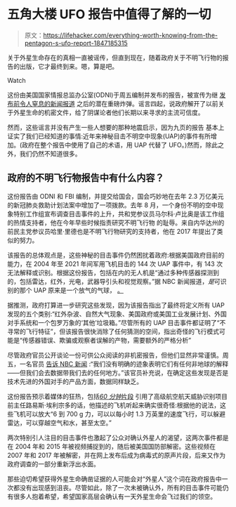 # 五角大楼 UFO 报告中值得了解的一切

> 原文：<https://lifehacker.com/everything-worth-knowing-from-the-pentagon-s-ufo-report-1847185315>

关于外星生命存在的真相一直被谣传，但直到现在，随着政府关于不明飞行物的报告的出版，它才最终到来。嗯，算是吧。

Watch

这份由美国国家情报总监办公室(ODNI)于周五编制并发布的报告，被宣传为继 [发布前令人窒息的新闻报道](https://lifehacker.com/how-to-talk-about-the-pentagons-ufo-report-without-soun-1846925588) 之后的潜在重磅炸弹。谣言四起，说政府解开了以前关于外星生命的机密文件，给了阴谋论者他们长期以来寻求的主流可信度。

然而，这些谣言并没有产生一些人想要的那种地震启示，因为九页的报告 基本上证实了我们已经知道的事情:近年来神秘目击不明空中现象(UAP)的事件有所增加。(政府在整个报告中使用了自己的术语，用 UAP 代替了 UFO。)然而，除此之外，我们仍然不知道很多。

## 政府的不明飞行物报告中有什么内容？

这份报告由 ODNI 和 FBI 编制，并提交给国会，国会巧妙地在去年 2.3 万亿美元的新冠肺炎救助计划法案中增加了一项拨款。去年 8 月，一个身份不明的空中现象特别工作组宣布调查目击事件的上升，共和党参议员马尔科·卢比奥是该工作组的热情支持者，他在今年早些时候指责研究不明飞行物 的耻辱。来自内华达州的前民主党参议员哈里·里德也是不明飞行物研究的支持者，他在 2017 年提出了类似的努力。

该报告的总体观点是，这些神秘的目击事件仍然困扰着政府:根据美国政府目前的能力，在 2004 年至 2021 年间军用飞机目击的 144 次 UAP 事件中，有 143 次无法解释或识别。根据这份报告，包括在内的无人机是“通过多种传感器探测到的，包括雷达，红外，光电，武器导引头和视觉观察。”据 NBC 新闻报道，*是*可识别的那个 UAP 原来是一个放气的气球， [。](https://www.nbcnews.com/politics/politics-news/ufo-report-government-can-t-explain-143-144-mysterious-flying-n1272390)

据推测，政府打算进一步研究这些发现，因为该报告指出了最终将定义所有 UAP 发现的五个类别:“红外杂波、自然大气现象、美国政府或美国工业发展计划、外国对手系统和一个包罗万象的‘其他’垃圾箱。”尽管所有的 UAP 目击事件都证明了“不寻常的飞行特征”，但该报告很快消除了任何猜测的空间，指出奇怪的飞行模式可能是“传感器错误、欺骗或观察者误解的产物，需要额外的严格分析”

尽管政府官员公开谈论一份可供公众阅读的非机密报告，但他们显然非常谨慎。周五，一名官员 [告诉 NBC 新闻](https://www.nbcnews.com/politics/politics-news/ufo-report-government-can-t-explain-143-144-mysterious-flying-n1272390) :“我们没有明确的迹象表明它们有任何非地球的解释——但我们会去数据带我们去的任何地方。”该官员补充说，在确定这些发现是否是技术先进的外国对手的产品方面，数据同样缺乏。

这份报告预示着媒体的狂热，包括[*60 分钟*片段](https://www.google.com/amp/s/www.cbsnews.com/amp/news/ufo-military-intelligence-60-minutes-2021-05-16/) 引用了高级航空航天威胁识别项目前主任路易斯·埃利宗多的话，他描述的飞机听起来确实很奇怪:根据他的说法，这些飞机可以放大“6 到 700 g 力，可以以每小时 1.3 万英里的速度飞行，可以躲避雷达，可以穿越空气和水，甚至太空。”

两次特别引人注目的目击事件也激起了公众对确认外星人的渴望，这两次事件都是在 2004 年和 2015 年被视频捕捉到的，随后被美国国防部解密。这些视频在 2007 年和 2017 年被解密，并在网上发布后成为病毒式的原声片段，后来又作为政府调查的一部分重新浮出水面。

那些迫切希望获得外星生命确凿证据的人可能会对“外星人”这个词在政府报告中一次都没有出现感到沮丧。尽管如此，除了一次未被确认外，所有的目击事件可能仍有很多人抱着希望，希望国家高层会确认有一天外星生命会飞过我们的领空。
